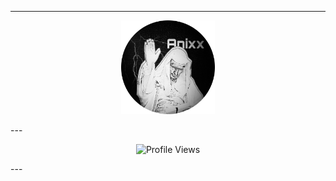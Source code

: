 


---
<p align="center">
  <img src="https://github.com/nixxcop/assets/blob/main/profile.png" width="150" height="150" alt="Profile Picture">
 
</p>
---
<p align="center">
  <img src="https://komarev.com/ghpvc/?username=nixxcop&color=blue&style=flat" alt="Profile Views"/>
</p>
---
